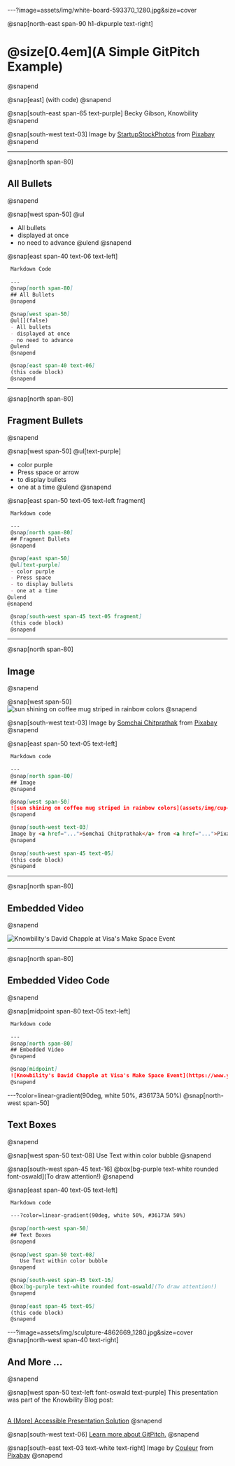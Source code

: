 ---?image=assets/img/white-board-593370_1280.jpg&size=cover

@snap[north-east span-90 h1-dkpurple text-right]
# @size[0.4em](A Simple GitPitch Example)
@snapend

@snap[east]
(with code)
@snapend

@snap[south-east span-65 text-purple]
Becky Gibson, Knowbility
@snapend

@snap[south-west text-03]
Image by <a href="https://pixabay.com/users/StartupStockPhotos-690514/?utm_source=link-attribution&amp;utm_medium=referral&amp;utm_campaign=image&amp;utm_content=593370">StartupStockPhotos</a> from <a href="https://pixabay.com/?utm_source=link-attribution&amp;utm_medium=referral&amp;utm_campaign=image&amp;utm_content=593370">Pixabay</a>
@snapend

---
@snap[north span-80]
## All Bullets
@snapend

@snap[west span-50]
@ul[](false)
- All bullets
- displayed at once
- no need to advance
@ulend
@snapend

@snap[east span-40 text-06 text-left]
```markdown zoom-15 code-wrap
 Markdown Code
 
 ---
 @snap[north span-80]
 ## All Bullets
 @snapend

 @snap[west span-50]
 @ul[](false)
 - All bullets
 - displayed at once
 - no need to advance
 @ulend
 @snapend

 @snap[east span-40 text-06]
 (this code block)
 @snapend
```
---
@snap[north span-80]
## Fragment Bullets
@snapend

@snap[west span-50]
@ul[text-purple]
- color purple
- Press space or arrow
- to display bullets
- one at a time
@ulend
@snapend

@snap[east span-50 text-05 text-left fragment]
```markdown zoom-15 code-wrap
 Markdown code
 
 ---
 @snap[north span-80]
 ## Fragment Bullets
 @snapend

 @snap[east span-50]
 @ul[text-purple]
 - color purple
 - Press space
 - to display bullets
 - one at a time
@ulend
@snapend

 @snap[south-west span-45 text-05 fragment]
 (this code block)
 @snapend
```

---
@snap[north span-80]
## Image
@snapend

@snap[west span-50]
![sun shining on coffee mug striped in rainbow colors](assets/img/cup-2315554_640.jpg)
@snapend

@snap[south-west text-03]
Image by <a href="https://pixabay.com/users/95839-95839/?utm_source=link-attribution&amp;utm_medium=referral&amp;utm_campaign=image&amp;utm_content=2315554">Somchai Chitprathak</a> from <a href="https://pixabay.com/?utm_source=link-attribution&amp;utm_medium=referral&amp;utm_campaign=image&amp;utm_content=2315554">Pixabay</a>
@snapend

@snap[east span-50 text-05 text-left]
```markdown zoom-15 code-wrap
 Markdown code
 
 ---
 @snap[north span-80]
 ## Image
 @snapend

 @snap[west span-50]
 ![sun shining on coffee mug striped in rainbow colors](assets/img/cup-2315554_640.jpg)
 @snapend

 @snap[south-west text-03]
 Image by <a href="...">Somchai Chitprathak</a> from <a href="...">Pixabay</a>
 @snapend
 
 @snap[south-west span-45 text-05]
 (this code block)
 @snapend
```

---
@snap[north span-80]
## Embedded Video
@snapend


![Knowbility's David Chapple at Visa's Make Space Event](https://www.youtube.com/embed/gjUFgOqGZEo)


---
@snap[north span-80]
## Embedded Video Code
@snapend


@snap[midpoint span-80 text-05 text-left]
```markdown zoom-15 code-wrap
 Markdown code
 
 ---
 @snap[north span-80]
 ## Embedded Video
 @snapend

 @snap[midpoint]
 ![Knowbility's David Chapple at Visa's Make Space Event](https://www.youtube.com/embed/gjUFgOqGZEo)
 @snapend
```
---?color=linear-gradient(90deg, white 50%, #36173A 50%)
@snap[north-west span-50]
## Text Boxes
@snapend

@snap[west span-50 text-08]
Use Text within color bubble
@snapend

@snap[south-west span-45 text-16]
@box[bg-purple text-white rounded font-oswald](To draw attention!)
@snapend

@snap[east span-40 text-05 text-left]
```markdown zoom-15 code-wrap
 Markdown code
 
 ---?color=linear-gradient(90deg, white 50%, #36173A 50%)
 
 @snap[north-west span-50]
 ## Text Boxes
 @snapend
 
 @snap[west span-50 text-08]
	Use Text within color bubble
 @snapend

 @snap[south-west span-45 text-16]
 @box[bg-purple text-white rounded font-oswald](To draw attention!)
 @snapend
 
 @snap[east span-45 text-05]
 (this code block)
 @snapend
```
---?image=assets/img/sculpture-4862669_1280.jpg&size=cover
@snap[north-west span-40 text-right]
## And More ...
@snapend


@snap[west span-50 text-left font-oswald text-purple]
This presentation was part of the Knowbility Blog post: 

<br><a href="https://knowbility.org/blog/">A (More) Accessible Presentation Solution</a>
@snapend

@snap[south-west text-06]
<a href="https://gitpitch.com/" target="_blank">Learn more about GitPitch.</a>
@snapend

@snap[south-east text-03 text-white text-right]
Image by <a href="https://pixabay.com/users/Couleur-1195798/?utm_source=link-attribution&amp;utm_medium=referral&amp;utm_campaign=image&amp;utm_content=4862669">Couleur</a> from <a href="https://pixabay.com/?utm_source=link-attribution&amp;utm_medium=referral&amp;utm_campaign=image&amp;utm_content=4862669">Pixabay</a>
@snapend

